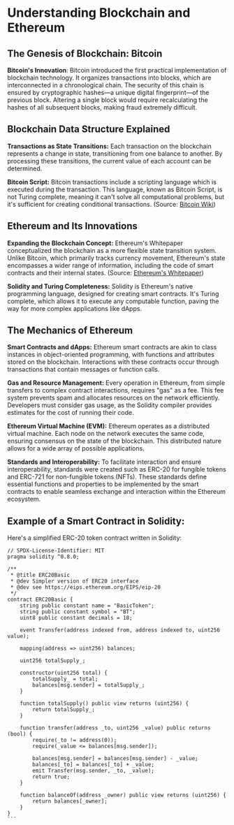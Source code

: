 # Understanding Blockchain and Ethereum

## The Genesis of Blockchain: Bitcoin

**Bitcoin's Innovation**: Bitcoin introduced the first practical implementation of blockchain technology. It organizes transactions into blocks, which are interconnected in a chronological chain. The security of this chain is ensured by cryptographic hashes—a unique digital fingerprint—of the previous block. Altering a single block would require recalculating the hashes of all subsequent blocks, making fraud extremely difficult.

## Blockchain Data Structure Explained

**Transactions as State Transitions:** Each transaction on the blockchain represents a change in state, transitioning from one balance to another. By processing these transitions, the current value of each account can be determined.

**Bitcoin Script:** Bitcoin transactions include a scripting language which is executed during the transaction. This language, known as Bitcoin Script, is not Turing complete, meaning it can't solve all computational problems, but it's sufficient for creating conditional transactions. (Source: [Bitcoin Wiki](https://en.bitcoin.it/wiki/Script))

## Ethereum and Its Innovations

**Expanding the Blockchain Concept:** Ethereum's Whitepaper conceptualized the blockchain as a more flexible state transition system. Unlike Bitcoin, which primarily tracks currency movement, Ethereum's state encompasses a wider range of information, including the code of smart contracts and their internal states. (Source: [Ethereum's Whitepaper](https://ethereum.org/en/whitepaper/))

**Solidity and Turing Completeness:** Solidity is Ethereum's native programming language, designed for creating smart contracts. It's Turing complete, which allows it to execute any computable function, paving the way for more complex applications like dApps.

## The Mechanics of Ethereum

**Smart Contracts and dApps:** Ethereum smart contracts are akin to class instances in object-oriented programming, with functions and attributes stored on the blockchain. Interactions with these contracts occur through transactions that contain messages or function calls.

**Gas and Resource Management:** Every operation in Ethereum, from simple transfers to complex contract interactions, requires "gas" as a fee. This fee system prevents spam and allocates resources on the network efficiently. Developers must consider gas usage, as the Solidity compiler provides estimates for the cost of running their code.

**Ethereum Virtual Machine (EVM):** Ethereum operates as a distributed virtual machine. Each node on the network executes the same code, ensuring consensus on the state of the blockchain. This distributed nature allows for a wide array of possible applications.

**Standards and Interoperability:** To facilitate interaction and ensure interoperability, standards were created such as ERC-20 for fungible tokens and ERC-721 for non-fungible tokens (NFTs). These standards define essential functions and properties to be implemented by the smart contracts to enable seamless exchange and interaction within the Ethereum ecosystem.

## Example of a Smart Contract in Solidity:

Here's a simplified ERC-20 token contract written in Solidity:

````solidity
// SPDX-License-Identifier: MIT
pragma solidity ^0.8.0;

/**
 * @title ERC20Basic
 * @dev Simpler version of ERC20 interface
 * @dev see https://eips.ethereum.org/EIPS/eip-20
 */
contract ERC20Basic {
    string public constant name = "BasicToken";
    string public constant symbol = "BT";
    uint8 public constant decimals = 18;

    event Transfer(address indexed from, address indexed to, uint256 value);

    mapping(address => uint256) balances;

    uint256 totalSupply_;

    constructor(uint256 total) {
        totalSupply_ = total;
        balances[msg.sender] = totalSupply_;
    }

    function totalSupply() public view returns (uint256) {
        return totalSupply_;
    }

    function transfer(address _to, uint256 _value) public returns (bool) {
        require(_to != address(0));
        require(_value <= balances[msg.sender]);

        balances[msg.sender] = balances[msg.sender] - _value;
        balances[_to] = balances[_to] + _value;
        emit Transfer(msg.sender, _to, _value);
        return true;
    }

    function balanceOf(address _owner) public view returns (uint256) {
        return balances[_owner];
    }
}
```
